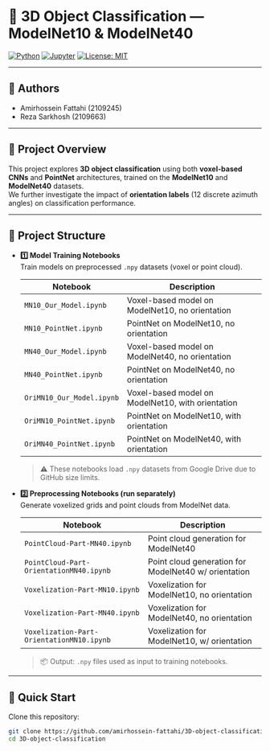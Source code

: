 # 🧊 3D Object Classification — ModelNet10 & ModelNet40

[![Python](https://img.shields.io/badge/python-3.9+-blue.svg)]()
[![Jupyter](https://img.shields.io/badge/jupyter-notebooks-orange.svg)]()
[![License: MIT](https://img.shields.io/badge/License-MIT-green.svg)](LICENSE)

---

## 👥 Authors
- Amirhossein Fattahi (2109245)  
- Reza Sarkhosh (2109663)

---

## 📂 Project Overview

This project explores **3D object classification** using both **voxel-based CNNs** and **PointNet** architectures, trained on the **ModelNet10** and **ModelNet40** datasets.  
We further investigate the impact of **orientation labels** (12 discrete azimuth angles) on classification performance.

---

## 📁 Project Structure

- **1️⃣ Model Training Notebooks**  
  Train models on preprocessed `.npy` datasets (voxel or point cloud).

  | Notebook | Description |
  |----------|-------------|
  | `MN10_Our_Model.ipynb` | Voxel-based model on ModelNet10, no orientation |
  | `MN10_PointNet.ipynb` | PointNet on ModelNet10, no orientation |
  | `MN40_Our_Model.ipynb` | Voxel-based model on ModelNet40, no orientation |
  | `MN40_PointNet.ipynb` | PointNet on ModelNet40, no orientation |
  | `OriMN10_Our_Model.ipynb` | Voxel-based model on ModelNet10, with orientation |
  | `OriMN10_PointNet.ipynb` | PointNet on ModelNet10, with orientation |
  | `OriMN40_PointNet.ipynb` | PointNet on ModelNet40, with orientation |

  > ⚠️ These notebooks load `.npy` datasets from Google Drive due to GitHub size limits.

- **2️⃣ Preprocessing Notebooks (run separately)**  
  Generate voxelized grids and point clouds from ModelNet data.

  | Notebook | Description |
  |----------|-------------|
  | `PointCloud-Part-MN40.ipynb` | Point cloud generation for ModelNet40 |
  | `PointCloud-Part-OrientationMN40.ipynb` | Point cloud generation for ModelNet40 w/ orientation |
  | `Voxelization-Part-MN10.ipynb` | Voxelization for ModelNet10, no orientation |
  | `Voxelization-Part-MN40.ipynb` | Voxelization for ModelNet40, no orientation |
  | `Voxelization-Part-OrientationMN10.ipynb` | Voxelization for ModelNet10, w/ orientation |

  > 📦 Output: `.npy` files used as input to training notebooks.

---

## 🚀 Quick Start

Clone this repository:
```bash
git clone https://github.com/amirhossein-fattahi/3D-object-classification.git
cd 3D-object-classification
